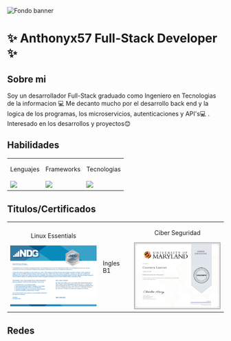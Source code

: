 ![Fondo banner](https://github.com/user-attachments/assets/2244246c-fa88-4926-bfec-6775e88e88e1)


# ✨ Anthonyx57 Full-Stack Developer ✨

## Sobre mi

Soy un desarrollador Full-Stack graduado como Ingeniero en Tecnologias de la informacion 💻 Me decanto mucho por el desarrollo back end y la logica de los programas, los microservicios, autenticaciones y API's💻 . Interesado en los desarrollos y proyectos😊
## Habilidades

<table align="center">
  <tr>
    <td>
      <p align="center">Lenguajes</p>
    </td>
    <td> <p align="center">Frameworks</p> </td>
    <td> <p align="center">Tecnologias</p> </td>
  </tr>
  <tr>
    <td><div>
        <img src="https://skillicons.dev/icons?i=html,css,js,ts,git,php&perline=4" />
      </div></td>
    <td><div>
        <img src="https://skillicons.dev/icons?i=nest,react,laravel,express,angular&perline=4" />
      </div></td>
    <td><div>
        <img src="https://skillicons.dev/icons?i=docker,postgres,mysql,github,linux,nodejs&perline=4" />
      </div></td>
  </tr>
</table>


## Titulos/Certificados
<table align="center">
  <tr>
    <td> 
      <p align="center">Linux Essentials</p> 
      <div>
        <img src="Linux.jpg" width="220">
      </div>
    </td>
    <td>
      <p>Ingles B1</p>
      <div></div>
    </td>
    <td>
      <p align="center">Ciber Seguridad</p>
      <img src="CiberSeguridad.jpg" width="220">
      <div></div>
    </td>
  </tr>
</table>

## Redes

